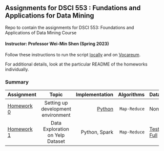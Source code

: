 ## Assignments for DSCI 553 : Fundations and Applications for Data Mining ##
Repo to contain the assignments for DSCI 553: Foundations and Applications of Data Mining Course

#### Instructor: Professor Wei-Min Shen (Spring 2023)

Follow these instructions to run the script [locally](homework-assignment-0/README.md#to-run-the-files-locally-perform-the-following-steps) and on [Vocareum](homework-assignment-0/README.md#to-run-the-programs-on-vocareum-terminal-the-following-steps-are-needed).

For additional details, look at the particular README of the homeworks individually.

### Summary ###

| Assignment                          |                  Topic                   |                                Implementation |       Algorithms | Dataset                                                                                                                            |
|-------------------------------------|:----------------------------------------:|----------------------------------------------:|-----------------:|------------------------------------------------------------------------------------------------------------------------------------|
| [Homework 0](homework-assignment-0) | Setting up development <br/> environment | [Python](homework-assignment-0/word_count.py) | ```Map-Reduce``` | None                                                                                                                               | 
| [Homework 1](homework-assignment-1) |   Data Exploration<br/>on Yelp Dataset   |                                 Python, Spark | ```Map-Reduce``` | [Test](https://drive.google.com/drive/folders/1JlRztnGk5LLD8xYvj6Dp5RgG45YGUNuD?usp=sharing), [Full](https://www.yelp.com/dataset) |


